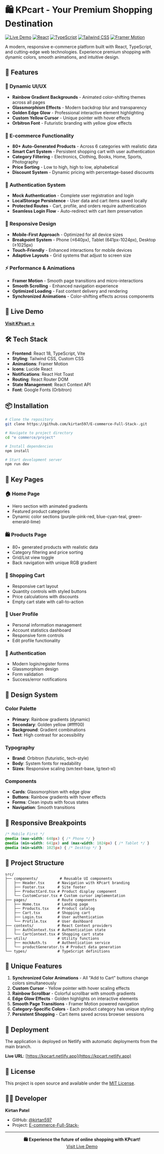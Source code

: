 # 🛍️ KPcart - Your Premium Shopping Destination

[![Live Demo](https://img.shields.io/badge/Live%20Demo-KPcart-yellow?style=for-the-badge&logo=netlify)](https://kpcart.netlify.app)
[![React](https://img.shields.io/badge/React-18.0-blue?style=for-the-badge&logo=react)](https://reactjs.org/)
[![TypeScript](https://img.shields.io/badge/TypeScript-5.0-blue?style=for-the-badge&logo=typescript)](https://www.typescriptlang.org/)
[![Tailwind CSS](https://img.shields.io/badge/Tailwind%20CSS-3.0-38B2AC?style=for-the-badge&logo=tailwind-css)](https://tailwindcss.com/)
[![Framer Motion](https://img.shields.io/badge/Framer%20Motion-10.0-black?style=for-the-badge&logo=framer)](https://www.framer.com/motion/)

A modern, responsive e-commerce platform built with React, TypeScript, and cutting-edge web technologies. Experience premium shopping with dynamic colors, smooth animations, and intuitive design.

## 🌟 Features

### 🎨 **Dynamic UI/UX**
- **Rainbow Gradient Backgrounds** - Animated color-shifting themes across all pages
- **Glassmorphism Effects** - Modern backdrop blur and transparency
- **Golden Edge Glow** - Professional interactive element highlighting
- **Custom Yellow Cursor** - Unique pointer with hover effects
- **Orbitron Font** - Futuristic branding with yellow glow effects

### 🛒 **E-commerce Functionality**
- **80+ Auto-Generated Products** - Across 6 categories with realistic data
- **Smart Cart System** - Persistent shopping cart with user authentication
- **Category Filtering** - Electronics, Clothing, Books, Home, Sports, Photography
- **Price Sorting** - Low to high, high to low, alphabetical
- **Discount System** - Dynamic pricing with percentage-based discounts

### 🔐 **Authentication System**
- **Mock Authentication** - Complete user registration and login
- **LocalStorage Persistence** - User data and cart items saved locally
- **Protected Routes** - Cart, profile, and orders require authentication
- **Seamless Login Flow** - Auto-redirect with cart item preservation

### 📱 **Responsive Design**
- **Mobile-First Approach** - Optimized for all device sizes
- **Breakpoint System** - Phone (≤640px), Tablet (641px-1024px), Desktop (≥1025px)
- **Touch-Friendly** - Enhanced interactions for mobile devices
- **Adaptive Layouts** - Grid systems that adjust to screen size

### ⚡ **Performance & Animations**
- **Framer Motion** - Smooth page transitions and micro-interactions
- **Smooth Scrolling** - Enhanced navigation experience
- **Optimized Loading** - Fast content delivery and rendering
- **Synchronized Animations** - Color-shifting effects across components

## 🚀 Live Demo

**[Visit KPcart →](https://kpcart.netlify.app)**

## 🛠️ Tech Stack

- **Frontend**: React 18, TypeScript, Vite
- **Styling**: Tailwind CSS, Custom CSS
- **Animations**: Framer Motion
- **Icons**: Lucide React
- **Notifications**: React Hot Toast
- **Routing**: React Router DOM
- **State Management**: React Context API
- **Font**: Google Fonts (Orbitron)

## 📦 Installation

```bash
# Clone the repository
git clone https://github.com/kirtan597/E-commerce-Full-Stack-.git

# Navigate to project directory
cd "e commerce/project"

# Install dependencies
npm install

# Start development server
npm run dev
```

## 🎯 Key Pages

### 🏠 **Home Page**
- Hero section with animated gradients
- Featured product categories
- Dynamic color sections (purple-pink-red, blue-cyan-teal, green-emerald-lime)

### 🛍️ **Products Page**
- 80+ generated products with realistic data
- Category filtering and price sorting
- Grid/List view toggle
- Back navigation with unique RGB gradient

### 🛒 **Shopping Cart**
- Responsive cart layout
- Quantity controls with styled buttons
- Price calculations with discounts
- Empty cart state with call-to-action

### 👤 **User Profile**
- Personal information management
- Account statistics dashboard
- Responsive form controls
- Edit profile functionality

### 🔐 **Authentication**
- Modern login/register forms
- Glassmorphism design
- Form validation
- Success/error notifications

## 🎨 Design System

### **Color Palette**
- **Primary**: Rainbow gradients (dynamic)
- **Secondary**: Golden yellow (#ffff00)
- **Background**: Gradient combinations
- **Text**: High contrast for accessibility

### **Typography**
- **Brand**: Orbitron (futuristic, tech-style)
- **Body**: System fonts for readability
- **Sizes**: Responsive scaling (sm:text-base, lg:text-xl)

### **Components**
- **Cards**: Glassmorphism with edge glow
- **Buttons**: Rainbow gradients with hover effects
- **Forms**: Clean inputs with focus states
- **Navigation**: Smooth transitions

## 📱 Responsive Breakpoints

```css
/* Mobile First */
@media (max-width: 640px) { /* Phone */ }
@media (min-width: 641px) and (max-width: 1024px) { /* Tablet */ }
@media (min-width: 1025px) { /* Desktop */ }
```

## 🔧 Project Structure

```
src/
├── components/          # Reusable UI components
│   ├── Header.tsx      # Navigation with KPcart branding
│   ├── Footer.tsx      # Site footer
│   ├── ProductCard.tsx # Product display component
│   └── CustomCursor.tsx # Custom cursor implementation
├── pages/              # Route components
│   ├── Home.tsx        # Landing page
│   ├── Products.tsx    # Product catalog
│   ├── Cart.tsx        # Shopping cart
│   ├── Login.tsx       # User authentication
│   └── Profile.tsx     # User dashboard
├── contexts/           # React Context providers
│   ├── AuthContext.tsx # Authentication state
│   └── CartContext.tsx # Shopping cart state
├── utils/              # Utility functions
│   ├── mockAuth.ts     # Authentication service
│   └── productGenerator.ts # Product data generation
└── types/              # TypeScript definitions
```

## 🌟 Unique Features

1. **Synchronized Color Animations** - All "Add to Cart" buttons change colors simultaneously
2. **Custom Cursor** - Yellow pointer with hover scaling effects
3. **Rainbow Scrollbar** - Colorful scrollbar with smooth gradients
4. **Edge Glow Effects** - Golden highlights on interactive elements
5. **Smooth Page Transitions** - Framer Motion powered navigation
6. **Category-Specific Colors** - Each product category has unique styling
7. **Persistent Shopping** - Cart items saved across browser sessions

## 🚀 Deployment

The application is deployed on Netlify with automatic deployments from the main branch.

**Live URL**: [https://kpcart.netlify.app](https://kpcart.netlify.app)

## 📄 License

This project is open source and available under the [MIT License](LICENSE).

## 👨‍💻 Developer

**Kirtan Patel**
- GitHub: [@kirtan597](https://github.com/kirtan597)
- Project: [E-commerce-Full-Stack-](https://github.com/kirtan597/E-commerce-Full-Stack-)

---

<div align="center">
  <strong>🛍️ Experience the future of online shopping with KPcart!</strong>
  <br>
  <a href="https://kpcart.netlify.app">Visit Live Demo</a>
</div>